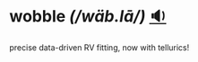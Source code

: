 # wobble *(/wäb.lā/)* <a href='http://bedell.space/wobble.m4a'>:sound:</a>
precise data-driven RV fitting, now with tellurics!
